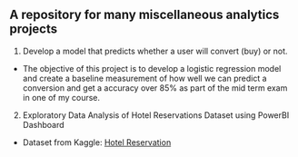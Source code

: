 ## A repository for many miscellaneous analytics projects

1. Develop a model that predicts whether a user will convert (buy) or not.
- The objective of this project is to develop a logistic regression model and create a baseline measurement of how well we can predict a conversion and get a accuracy over 85% as part of the mid term exam in one of my course.

2. Exploratory Data Analysis of Hotel Reservations Dataset using PowerBI Dashboard
- Dataset from Kaggle: [Hotel Reservation](https://www.kaggle.com/datasets/ahsan81/hotel-reservations-classification-dataset)
